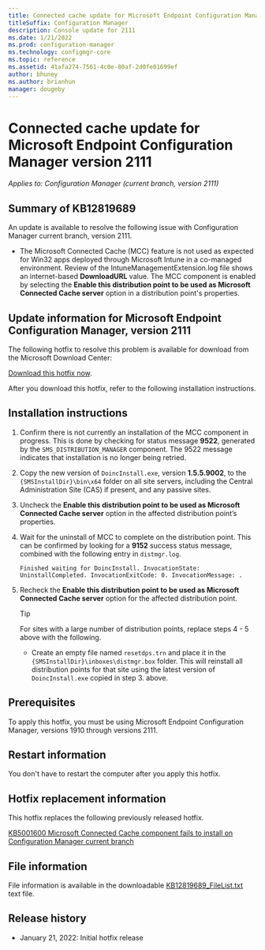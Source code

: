 ```yaml
---
title: Connected cache update for Microsoft Endpoint Configuration Manager version 2111
titleSuffix: Configuration Manager
description: Console update for 2111
ms.date: 1/21/2022
ms.prod: configuration-manager
ms.technology: configmgr-core
ms.topic: reference
ms.assetid: 41afa274-7561-4c0e-80af-2d0fe01699ef
author: bhuney
ms.author: brianhun
manager: dougeby
---
```


# Connected cache update for Microsoft Endpoint Configuration Manager version 2111

*Applies to: Configuration Manager (current branch, version 2111)*
## Summary of KB12819689

An update is available to resolve the following issue with Configuration Manager current branch, version 2111.

- The Microsoft Connected Cache (MCC) feature is not used as expected for Win32 apps deployed through Microsoft Intune in a co-managed environment.
Review of the IntuneManagementExtension.log file shows an internet-based **DownloadURL** value. 
The MCC component is enabled by selecting the **Enable this distribution point to be used as Microsoft Connected Cache server** option in a distribution point's properties.
 

## Update information for Microsoft Endpoint Configuration Manager, version 2111
The following hotfix to resolve this problem is available for download from the Microsoft Download Center:

[Download this hotfix now](https://download.microsoft.com/download/a/3/a/a3af1ea3-79ba-4600-8953-c2a4b6b8b970/DoincInstall.exe).

After you download this hotfix, refer to the following installation instructions.

## Installation instructions
1. Confirm there is not currently an installation of the MCC component in progress. This is done by checking for status message **9522**, generated by the `SMS_DISTRIBUTION_MANAGER` component. The 9522 message indicates that installation is no longer being retried.
2. Copy the new version of `DoincInstall.exe`, version **1.5.5.9002**, to the `{SMSInstallDir}\bin\x64` folder on all site servers, including the Central Administration Site (CAS) if present, and any passive sites.
3. Uncheck the **Enable this distribution point to be used as Microsoft Connected Cache server** option in the affected distribution point’s properties.
4. Wait for the uninstall of MCC to complete on the distribution point. This can be confirmed by looking for a **9152** success status message, combined with the following entry in `distmgr.log`.
   ```text
   Finished waiting for DoincInstall. InvocationState: UninstallCompleted. InvocationExitCode: 0. InvocationMessage: .
   ```
5. Recheck the **Enable this distribution point to be used as Microsoft Connected Cache server** option for the affected distribution point.

   > [!TIP]
   > For sites with a large number of distribution points, replace steps 4 - 5 above with the following.
   > - Create an empty file named `resetdps.trn` and place it in the `{SMSInstallDir}\inboxes\distmgr.box` folder. This will reinstall all distribution points for that site using the latest version of `DoincInstall.exe` copied in step 3. above. 

## Prerequisites
To apply this hotfix, you must be using Microsoft Endpoint Configuration Manager, versions 1910 through versions 2111.

## Restart information
You don't have to restart the computer after you apply this hotfix. 

## Hotfix replacement information
This hotfix replaces the following previously released hotfix.

[KB5001600 Microsoft Connected Cache component fails to install on Configuration Manager current branch](../../hotfix/2010/5001600.md)

## File information
File information is available in the downloadable [KB12819689_FileList.txt](https://aka.ms/KB12819689_FileList) text file.

## Release history
- January 21, 2022: Initial hotfix release